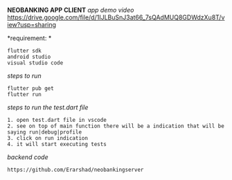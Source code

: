 **NEOBANKING APP CLIENT**
*app demo video*
https://drive.google.com/file/d/1IJLBuSnJ3at66_7sQAdMUQ8GDWdzXu8T/view?usp=sharing

*requirement: *

    flutter sdk
    android studio
    visual studio code
    
*steps to run*

    flutter pub get
    flutter run
*steps to run the test.dart file*

    1. open test.dart file in vscode
    2. see on top of main function there will be a indication that will be saying run|debug|profile
    3. click on run indication
    4. it will start executing tests
*backend code*

    https://github.com/Erarshad/neobankingserver
    
